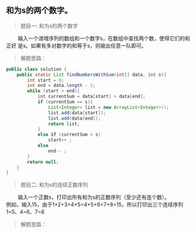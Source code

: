 <link href="markdown.css" rel="stylesheet"></link>

## 和为s的两个数字。
> 题目一: 和为s的两个数字
   
&emsp;&emsp; 输入一个递增序列的数组和一个数字s，在数组中查找两个数，使得它们的和正好
是s。如果有多对数字的和等于s，则输出任意一队即可。
> 解题思路：     

```java
public class solution {
    public static List findNumbersWithSum(int[] data, int s){
        int start = 0;
        int end = data.length - 1;
        while (start > end){
            int currentSum = data[start] + data[end];
            if (currentSum == s){
                List<Integer> list = new ArrayList<Integer>();
                list.add(data[start]);
                list.add(data[end]);
                return list;
            }
            else if (currentSum > s)
                start++ ;
            else
                end-- ;
        }
        return null;
    }
}
```
> 题目二: 和为s的连续正数序列
   
&emsp;&emsp; 输入一个正数s，打印出所有和为s的正数序列（至少还有连个数）。  
例如，输入15，由于1+2+3+4+5=4+5+6=7+8=15，所以打印出三个连续序列1~5、4~6、7~8
> 解题思路：     



